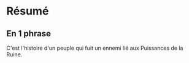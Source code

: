 # Résumé

## En 1 phrase
C'est l'histoire d'un peuple qui fuit un ennemi lié aux Puissances de la Ruine.